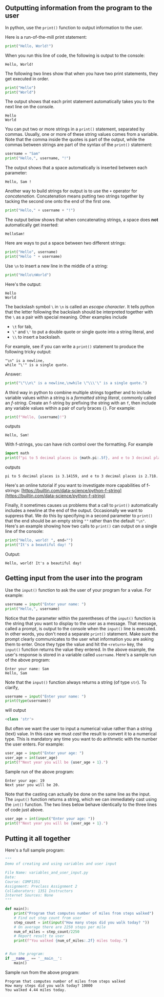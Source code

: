 ## Outputting information from the program to the user

In python, use the `print()` function to output information to the user.

Here is a run-of-the-mill print statement:
```python
print("Hello, World!")
```
When you run this line of code, the following is output to the console:
```
Hello, World!
```

The following two lines show that when you have two print statements, they get executed in order. 
```python
print("Hello")
print("World")
```
The output shows that each print statement automatically takes you to the next line on the console.
```
Hello
World
```

You can put two or more strings in a `print()` statement, separated by commas. Usually, one or more of these string values comes from a variable. Note that the comma inside the quotes is part of the output, while the commas between strings are part of the syntax of the `print()` statement:
```python
username = "Sam"
print("Hello,", username, "!")
```
The output shows that a space automatically is inserted between each parameter:
```
Hello, Sam !
```

Another way to build strings for output is to use the `+` operator for *concatenation*. Concatenation means putting two strings together by tacking the second one onto the end of the first one.
```python
print("Hello," + username + "!")
```
The output below shows that when concatenating strings, a space does **not** automatically get inserted:
```
HelloSam!
```

Here are ways to put a space between two different strings:
```python
print("Hello", username)
print("Hello " + username)
```
Use `\n` to insert a new line in the middle of a string:
```python
print("Hello\nWorld")
```
Here's the output:
```
Hello
World
```

The backslash symbol `\`  in `\n` is called an *escape character*. It tells python that the letter following the backslash should be interpreted together with the `\` as a pair with special meaning. Other examples include 
- `\t` for tab, 
- `\"` and `\'` to put a double quote or single quote into a string literal, and
- `\\` to insert a backslash.

For example, see if you can write a `print()` statement to produce the following tricky output:
```
"\n" is a newline,
while "\'" is a single quote.
```
Answer:
```python
print("\"\\n\" is a newline,\nwhile \"\\\'\" is a single quote.")
```

A third way in python to combine multiple strings together and to include variable values within a string is a *formatted string literal*, commonly called an *f-string*. Create an f-string by prefixing the string with an `f`, then include any variable values within a pair of curly braces `{}`. For example:
```python
print(f"Hello, {username}!")
```
outputs
```
Hello, Sam!
```
With f-strings, you can have rich control over the formatting.
For example
```python
import math
print(f"pi to 5 decimal places is {math.pi:.5f}, and e to 3 decimal places is {math.e:.3f}.")
```
outputs
```
pi to 5 decimal places is 3.14159, and e to 3 decimal places is 2.718.
```

Here's an online tutorial if you want to investigate more capabilities of f-strings:
[https://builtin.com/data-science/python-f-string](https://builtin.com/data-science/python-f-string)

Finally, it sometimes causes us problems that a call to `print()` automatically includes a newline at the end of the output. Occasionally we want to suppress that. We do this by specifying in a second parameter to `print()` that the end should be an empty string `""` rather than the default `"\n"`. Here's an example showing how two calls to `print()` can output on a single line of the console:

```python
print("Hello, world! ", end="")
print("It's a beautiful day! ")
```

Output:
```
Hello, world! It's a beautiful day! 
```



## Getting input from the user into the program

Use the `input()` function to ask the user of your program for a value. For example:
```python
username = input("Enter your name: ")
print("Hello,", username)
```
Notice that the parameter within the parentheses of the `input()` function is the string that you want to display to the user as a message. That message, called a prompt, is output to the console when the `input()` line is executed. In other words, you don't need a separate `print()` statement. Make sure the prompt clearly communicates to the user what information you are asking them to enter. Once they type the value and hit the `<return>` key,
the `input()` function returns the value they entered. In the above example, the user's response is stored in a variable called `username`.
Here's a sample run of the above program:
```
Enter your name: Sam
Hello, Sam
```

Note that the `input()` function always returns a string (of type `str`). To clarify,
```python
username = input("Enter your name: ")
print(type(username))
```
will output
```python
<class 'str'>
```
But often we want the user to input a numerical value rather than a string (text) value. In this case we must *cast* the result to convert it to a numerical type. This is mandatory any time you want to do arithmetic with the number the user enters. For example:
```python
user_age = input("Enter your age: ")
user_age = int(user_age)
print(f"Next year you will be {user_age + 1}.")
```
Sample run of the above program:
```
Enter your age: 19
Next year you will be 20.
```

Note that the casting can actually be done on the same line as the input. The `input()` function returns a string, which we can immediately cast using the `int()` function. The two lines below behave identically to the three lines of code just above.
```python
user_age = int(input("Enter your age: "))
print(f"Next year you will be {user_age + 1}.")
```

## Putting it all together
Here's a full sample program:
```python
"""
Demo of creating and using variables and user input

File Name: variables_and_user_input.py
Date:
Course: COMP1351
Assignment: Preclass Assignment 2
Collaborators: 1351 Instructors
Internet Sources: None
"""

def main():
    print("Program that computes number of miles from steps walked")
    # Find out step count from user
    step_count = int(input("How many steps did you walk today? "))
    # On average there are 2250 steps per mile
    num_of_miles = step_count/2250
    # Report result to user
    print(f"You walked {num_of_miles:.2f} miles today.")


# Run the program:
if __name__ == '__main__':
    main()
```

Sample run from the above program:
```
Program that computes number of miles from steps walked
How many steps did you walk today? 10000
You walked 4.44 miles today.
```
